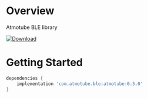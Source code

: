 # Overview
Atmotube BLE library

[ ![Download](https://api.bintray.com/packages/notanotherone/atmotube/atmotube/images/download.svg) ](https://bintray.com/notanotherone/atmotube/atmotube/_latestVersion)
# Getting Started
```groovy
dependencies {
    implementation 'com.atmotube.ble:atmotube:0.5.0'
}
```
